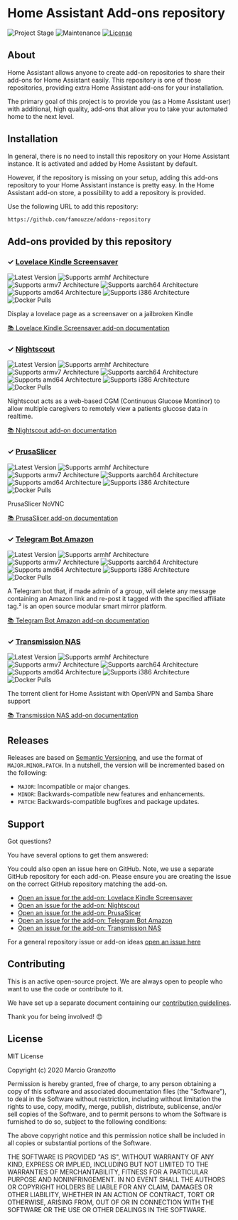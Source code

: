 # Home Assistant Add-ons repository

![Project Stage][project-stage-shield]
![Maintenance][maintenance-shield]
[![License][license-shield]](LICENSE.md)

## About

Home Assistant allows anyone to create add-on repositories to share their
add-ons for Home Assistant easily. This repository is one of those repositories,
providing extra Home Assistant add-ons for your installation.

The primary goal of this project is to provide you (as a Home Assistant user)
with additional, high quality, add-ons that allow you to take your automated
home to the next level.

## Installation

In general, there is no need to install this repository on your
Home Assistant instance. It is activated and added by Home Assistant
by default.

However, if the repository is missing on your setup, adding this add-ons
repository to your Home Assistant instance is pretty easy. In the
Home Assistant add-on store, a possibility to add a repository is provided.

Use the following URL to add this repository:

```txt
https://github.com/famouzze/addons-repository
```

## Add-ons provided by this repository

### &#10003; [Lovelace Kindle Screensaver][addon-lovelace-kindle-screensaver]

![Latest Version][lovelace-kindle-screensaver-version-shield]
![Supports armhf Architecture][lovelace-kindle-screensaver-armhf-shield]
![Supports armv7 Architecture][lovelace-kindle-screensaver-armv7-shield]
![Supports aarch64 Architecture][lovelace-kindle-screensaver-aarch64-shield]
![Supports amd64 Architecture][lovelace-kindle-screensaver-amd64-shield]
![Supports i386 Architecture][lovelace-kindle-screensaver-i386-shield]
![Docker Pulls][lovelace-kindle-screensaver-pulls-shield]

Display a lovelace page as a screensaver on a jailbroken Kindle

[:books: Lovelace Kindle Screensaver add-on documentation][addon-doc-lovelace-kindle-screensaver]

### &#10003; [Nightscout][addon-nightscout]

![Latest Version][nightscout-version-shield]
![Supports armhf Architecture][nightscout-armhf-shield]
![Supports armv7 Architecture][nightscout-armv7-shield]
![Supports aarch64 Architecture][nightscout-aarch64-shield]
![Supports amd64 Architecture][nightscout-amd64-shield]
![Supports i386 Architecture][nightscout-i386-shield]
![Docker Pulls][nightscout-pulls-shield]

Nightscout acts as a web-based CGM (Continuous Glucose Montinor) to allow multiple caregivers to remotely view a patients glucose data in realtime.

[:books: Nightscout add-on documentation][addon-doc-nightscout]

### &#10003; [PrusaSlicer][addon-prusaslicer-novnc]

![Latest Version][prusaslicer-novnc-version-shield]
![Supports armhf Architecture][prusaslicer-novnc-armhf-shield]
![Supports armv7 Architecture][prusaslicer-novnc-armv7-shield]
![Supports aarch64 Architecture][prusaslicer-novnc-aarch64-shield]
![Supports amd64 Architecture][prusaslicer-novnc-amd64-shield]
![Supports i386 Architecture][prusaslicer-novnc-i386-shield]
![Docker Pulls][prusaslicer-novnc-pulls-shield]

PrusaSlicer NoVNC

[:books: PrusaSlicer add-on documentation][addon-doc-prusaslicer-novnc]

### &#10003; [Telegram Bot Amazon][addon-telegram-bot-amazon]

![Latest Version][telegram-bot-amazon-version-shield]
![Supports armhf Architecture][telegram-bot-amazon-armhf-shield]
![Supports armv7 Architecture][telegram-bot-amazon-armv7-shield]
![Supports aarch64 Architecture][telegram-bot-amazon-aarch64-shield]
![Supports amd64 Architecture][telegram-bot-amazon-amd64-shield]
![Supports i386 Architecture][telegram-bot-amazon-i386-shield]
![Docker Pulls][telegram-bot-amazon-pulls-shield]

A Telegram bot that, if made admin of a group, will delete any message containing an Amazon link and re-post it tagged with the specified affiliate tag.² is an open source modular smart mirror platform.

[:books: Telegram Bot Amazon add-on documentation][addon-doc-telegram-bot-amazon]

### &#10003; [Transmission NAS][addon-transmission-nas]

![Latest Version][transmission-nas-version-shield]
![Supports armhf Architecture][transmission-nas-armhf-shield]
![Supports armv7 Architecture][transmission-nas-armv7-shield]
![Supports aarch64 Architecture][transmission-nas-aarch64-shield]
![Supports amd64 Architecture][transmission-nas-amd64-shield]
![Supports i386 Architecture][transmission-nas-i386-shield]
![Docker Pulls][transmission-nas-pulls-shield]

The torrent client for Home Assistant with OpenVPN and Samba Share support

[:books: Transmission NAS add-on documentation][addon-doc-transmission-nas]

## Releases

Releases are based on [Semantic Versioning][semver], and use the format
of ``MAJOR.MINOR.PATCH``. In a nutshell, the version will be incremented
based on the following:

- ``MAJOR``: Incompatible or major changes.
- ``MINOR``: Backwards-compatible new features and enhancements.
- ``PATCH``: Backwards-compatible bugfixes and package updates.

## Support

Got questions?

You have several options to get them answered:


You could also open an issue here on GitHub. Note, we use a separate
GitHub repository for each add-on. Please ensure you are creating the issue
on the correct GitHub repository matching the add-on.

- [Open an issue for the add-on: Lovelace Kindle Screensaver][lovelace-kindle-screensaver-issue]
- [Open an issue for the add-on: Nightscout][nightscout-issue]
- [Open an issue for the add-on: PrusaSlicer][prusaslicer-novnc-issue]
- [Open an issue for the add-on: Telegram Bot Amazon][telegram-bot-amazon-issue]
- [Open an issue for the add-on: Transmission NAS][transmission-nas-issue]

For a general repository issue or add-on ideas [open an issue here][issue]

## Contributing

This is an active open-source project. We are always open to people who want to
use the code or contribute to it.

We have set up a separate document containing our
[contribution guidelines](CONTRIBUTING.md).

Thank you for being involved! :heart_eyes:

## License

MIT License

Copyright (c) 2020 Marcio Granzotto

Permission is hereby granted, free of charge, to any person obtaining a copy
of this software and associated documentation files (the "Software"), to deal
in the Software without restriction, including without limitation the rights
to use, copy, modify, merge, publish, distribute, sublicense, and/or sell
copies of the Software, and to permit persons to whom the Software is
furnished to do so, subject to the following conditions:

The above copyright notice and this permission notice shall be included in all
copies or substantial portions of the Software.

THE SOFTWARE IS PROVIDED "AS IS", WITHOUT WARRANTY OF ANY KIND, EXPRESS OR
IMPLIED, INCLUDING BUT NOT LIMITED TO THE WARRANTIES OF MERCHANTABILITY,
FITNESS FOR A PARTICULAR PURPOSE AND NONINFRINGEMENT. IN NO EVENT SHALL THE
AUTHORS OR COPYRIGHT HOLDERS BE LIABLE FOR ANY CLAIM, DAMAGES OR OTHER
LIABILITY, WHETHER IN AN ACTION OF CONTRACT, TORT OR OTHERWISE, ARISING FROM,
OUT OF OR IN CONNECTION WITH THE SOFTWARE OR THE USE OR OTHER DEALINGS IN THE
SOFTWARE.

[addon-lovelace-kindle-screensaver]: https://github.com/famouzze/hass-lovelace-kindle-screensaver/releases/tag/v0.0.2
[addon-doc-lovelace-kindle-screensaver]: https://github.com/famouzze/hass-lovelace-kindle-screensaver/blob/v0.0.2/README.md
[lovelace-kindle-screensaver-issue]: https://github.com/famouzze/hass-lovelace-kindle-screensaver/issues
[lovelace-kindle-screensaver-version-shield]: https://img.shields.io/badge/version-v0.0.2-blue.svg
[lovelace-kindle-screensaver-pulls-shield]: https://img.shields.io/docker/pulls/famouzze/addon-lovelace-kindle-screensaver-amd64.svg
[lovelace-kindle-screensaver-aarch64-shield]: https://img.shields.io/badge/aarch64-yes-green.svg
[lovelace-kindle-screensaver-amd64-shield]: https://img.shields.io/badge/amd64-yes-green.svg
[lovelace-kindle-screensaver-armhf-shield]: https://img.shields.io/badge/armhf-no-red.svg
[lovelace-kindle-screensaver-armv7-shield]: https://img.shields.io/badge/armv7-yes-green.svg
[lovelace-kindle-screensaver-i386-shield]: https://img.shields.io/badge/i386-no-red.svg
[addon-nightscout]: https://github.com/famouzze/addon-nightscout/releases/tag/v1.4.1
[addon-doc-nightscout]: https://github.com/famouzze/addon-nightscout/blob/v1.4.1/README.md
[nightscout-issue]: https://github.com/famouzze/addon-nightscout/issues
[nightscout-version-shield]: https://img.shields.io/badge/version-v1.4.1-blue.svg
[nightscout-pulls-shield]: https://img.shields.io/docker/pulls/famouzze/image-amd64-addon-nightscout.svg
[nightscout-aarch64-shield]: https://img.shields.io/badge/aarch64-yes-green.svg
[nightscout-amd64-shield]: https://img.shields.io/badge/amd64-yes-green.svg
[nightscout-armhf-shield]: https://img.shields.io/badge/armhf-no-red.svg
[nightscout-armv7-shield]: https://img.shields.io/badge/armv7-no-red.svg
[nightscout-i386-shield]: https://img.shields.io/badge/i386-no-red.svg
[addon-prusaslicer-novnc]: https://github.com/famouzze/addon-prusaslicer-novnc/releases/tag/v2.5.0-alpha3
[addon-doc-prusaslicer-novnc]: https://github.com/famouzze/addon-prusaslicer-novnc/blob/v2.5.0-alpha3/README.md
[prusaslicer-novnc-issue]: https://github.com/famouzze/addon-prusaslicer-novnc/issues
[prusaslicer-novnc-version-shield]: https://img.shields.io/badge/version-v2.5.0-alpha3-blue.svg
[prusaslicer-novnc-pulls-shield]: https://img.shields.io/docker/pulls/famouzze/image-amd64-addon-prusaslicer-novnc.svg
[prusaslicer-novnc-aarch64-shield]: https://img.shields.io/badge/aarch64-no-red.svg
[prusaslicer-novnc-amd64-shield]: https://img.shields.io/badge/amd64-yes-green.svg
[prusaslicer-novnc-armhf-shield]: https://img.shields.io/badge/armhf-no-red.svg
[prusaslicer-novnc-armv7-shield]: https://img.shields.io/badge/armv7-no-red.svg
[prusaslicer-novnc-i386-shield]: https://img.shields.io/badge/i386-no-red.svg
[addon-telegram-bot-amazon]: https://github.com/famouzze/addon-telegram-bot-amazon/releases/tag/v1.0.1
[addon-doc-telegram-bot-amazon]: https://github.com/famouzze/addon-telegram-bot-amazon/blob/v1.0.1/README.md
[telegram-bot-amazon-issue]: https://github.com/famouzze/addon-telegram-bot-amazon/issues
[telegram-bot-amazon-version-shield]: https://img.shields.io/badge/version-v1.0.1-blue.svg
[telegram-bot-amazon-pulls-shield]: https://img.shields.io/docker/pulls/famouzze/addon-telegram-bot-amazon-armhf.svg
[telegram-bot-amazon-aarch64-shield]: https://img.shields.io/badge/aarch64-yes-green.svg
[telegram-bot-amazon-amd64-shield]: https://img.shields.io/badge/amd64-yes-green.svg
[telegram-bot-amazon-armhf-shield]: https://img.shields.io/badge/armhf-yes-green.svg
[telegram-bot-amazon-armv7-shield]: https://img.shields.io/badge/armv7-yes-green.svg
[telegram-bot-amazon-i386-shield]: https://img.shields.io/badge/i386-yes-green.svg
[addon-transmission-nas]: https://github.com/famouzze/addon-transmission-nas/releases/tag/v1.1.3
[addon-doc-transmission-nas]: https://github.com/famouzze/addon-transmission-nas/blob/v1.1.3/README.md
[transmission-nas-issue]: https://github.com/famouzze/addon-transmission-nas/issues
[transmission-nas-version-shield]: https://img.shields.io/badge/version-v1.1.3-blue.svg
[transmission-nas-pulls-shield]: https://img.shields.io/docker/pulls/famouzze/addon-transmission-nas-armhf.svg
[transmission-nas-aarch64-shield]: https://img.shields.io/badge/aarch64-yes-green.svg
[transmission-nas-amd64-shield]: https://img.shields.io/badge/amd64-yes-green.svg
[transmission-nas-armhf-shield]: https://img.shields.io/badge/armhf-yes-green.svg
[transmission-nas-armv7-shield]: https://img.shields.io/badge/armv7-yes-green.svg
[transmission-nas-i386-shield]: https://img.shields.io/badge/i386-yes-green.svg
[issue]: https://github.com/famouzze/addons-repository/issues
[license-shield]: https://img.shields.io/github/license/famouzze/addons-repository.svg
[maintenance-shield]: https://img.shields.io/maintenance/yes/2020.svg
[project-stage-shield]: https://img.shields.io/badge/project%20stage-production%20ready-brightgreen.svg
[semver]: http://semver.org/spec/v2.0.0.html